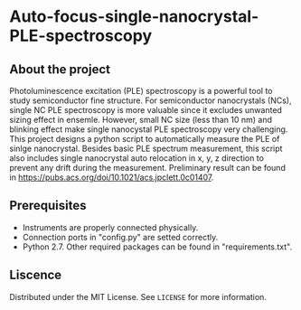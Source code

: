 # **Auto-focus-single-nanocrystal-PLE-spectroscopy**

## **About the project**

Photoluminescence excitation (PLE) spectroscopy is a powerful tool to study semiconductor fine structure. For semiconductor nanocrystals (NCs), single NC PLE spectroscopy is more valuable since it excludes unwanted sizing effect in ensemle. However, small NC size (less than 10 nm) and blinking effect make single nanocystal PLE spectroscopy very challenging. This project designs a python script to automatically measure the PLE of sinlge nanocrystal. Besides basic PLE spectrum measurement, this script also includes single nanocrystal auto relocation in x, y, z direction to prevent any drift during the measurement. Preliminary result can be found in https://pubs.acs.org/doi/10.1021/acs.jpclett.0c01407.

## **Prerequisites**

* Instruments are properly connected physically.
* Connection ports in "config.py" are setted correctly.
* Python 2.7. Other required packages can be found in "requirements.txt".

## **Liscence**

Distributed under the MIT License. See `LICENSE` for more information.



